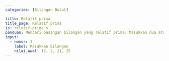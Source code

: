 ```yaml
---
categories: [Bilangan Bulat]

title: Relatif prima
title_page: Relatif prima
js: relatif-prima_s
panduan: Mencari pasangan bilangan yang relatif prima. Masukkan dua atau lebih bilangan bulat positif yang berbeda. Tiap bilangan dipisahkan oleh satu tanda koma.
input:
  - nomor: 1
    label: Masukkan bilangan
    nilai_awal: 15, 2, 21, 25
---
```

